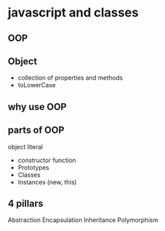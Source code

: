 # javascript and classes

## OOP

## Object
- collection of properties and methods 
- toLowerCase

## why use OOP

## parts of OOP

object literal

- constructor function
- Prototypes
- Classes
- Instances (new, this)


## 4 pillars
Abstraction
Encapsulation
Inheritance
Polymorphism